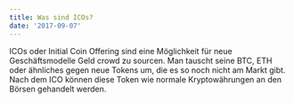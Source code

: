 ```yaml
---
title: Was sind ICOs?
date: '2017-09-07'
---
```


ICOs oder Initial Coin Offering sind eine Möglichkeit für neue Geschäftsmodelle Geld crowd zu sourcen. Man tauscht seine BTC, ETH oder ähnliches gegen neue Tokens um, die es so noch nicht am Markt gibt. Nach dem ICO können diese Token wie normale Kryptowährungen an den Börsen gehandelt werden.